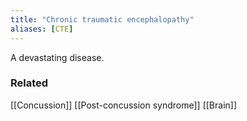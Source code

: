 ```yaml
---
title: "Chronic traumatic encephalopathy"
aliases: [CTE]
---
```


A devastating disease.

### Related
[[Concussion]]
[[Post-concussion syndrome]]
[[Brain]]
